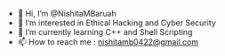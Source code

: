 - 👋 Hi, I’m @NishitaMBaruah
- 👀 I’m interested in Ethical Hacking and Cyber Security
- 🌱 I’m currently learning C++ and Shell Scripting
- 📫 How to reach me : nishitamb0422@gmail.com

<!---
NishitaMBaruah/NishitaMBaruah is a ✨ special ✨ repository because its `README.md` (this file) appears on your GitHub profile.
You can click the Preview link to take a look at your changes.
--->
